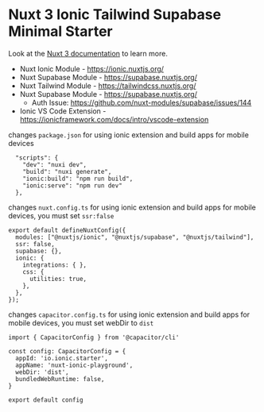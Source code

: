 # Nuxt 3 Ionic Tailwind Supabase Minimal Starter

Look at the [Nuxt 3 documentation](https://nuxt.com/docs/getting-started/introduction) to learn more.

- Nuxt Ionic Module - https://ionic.nuxtjs.org/
- Nuxt Supabase Module - https://supabase.nuxtjs.org/
- Nuxt Tailwind Module - https://tailwindcss.nuxtjs.org/
- Nuxt Supabase Module - https://supabase.nuxtjs.org/
  - Auth Issue: https://github.com/nuxt-modules/supabase/issues/144
- Ionic VS Code Extension - https://ionicframework.com/docs/intro/vscode-extension


changes `package.json`  for using ionic extension and build apps for mobile devices
```
  "scripts": {
    "dev": "nuxi dev",
    "build": "nuxi generate",
    "ionic:build": "npm run build",
    "ionic:serve": "npm run dev"
  },
```

changes `nuxt.config.ts` for using ionic extension and build apps for mobile devices, you must set `ssr:false`
```
export default defineNuxtConfig({
  modules: ["@nuxtjs/ionic", "@nuxtjs/supabase", "@nuxtjs/tailwind"],
  ssr: false, 
  supabase: {},
  ionic: {
    integrations: { },
    css: {
      utilities: true,
    },
  },
});
```

changes `capacitor.config.ts`  for using ionic extension and build apps for mobile devices, you must set webDir to `dist`
```
import { CapacitorConfig } from '@capacitor/cli'

const config: CapacitorConfig = {
  appId: 'io.ionic.starter',
  appName: 'nuxt-ionic-playground',
  webDir: 'dist',
  bundledWebRuntime: false,
}

export default config
```
